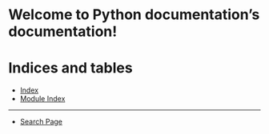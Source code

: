 <!-- Python documentation documentation master file, created by
sphinx-quickstart on Mon May  6 14:22:52 2024.
You can adapt this file completely to your liking, but it should at least
contain the root `toctree` directive. -->

# Welcome to Python documentation’s documentation!

# Indices and tables

* [Index](genindex.md)
* [Module Index](py-modindex.md)
---
* [Search Page](search.md)
